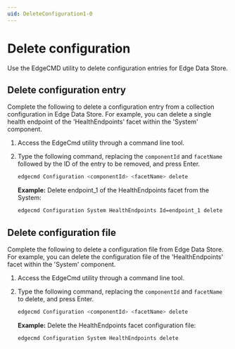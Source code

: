 ```yaml
---
uid: DeleteConfiguration1-0
---
```


# Delete configuration
Use the EdgeCMD utility to delete configuration entries for Edge Data Store.

## Delete configuration entry

Complete the following to delete a configuration entry from a collection configuration in Edge Data Store. For example, you can delete a single health endpoint of the 'HealthEndpoints' facet within the 'System' component.

1. Access the EdgeCmd utility through a command line tool.
2. Type the following command, replacing the `componentId` and `facetName` followed by the ID of the entry to be removed, and press Enter.

   ```bash
   edgecmd Configuration <componentId> <facetName> delete
   ```

   **Example:** Delete endpoint_1 of the HealthEndpoints facet from the System:

   ```bash
   edgecmd Configuration System HealthEndpoints Id=endpoint_1 delete
   ```

## Delete configuration file

Complete the following to delete a configuration file from Edge Data Store. For example, you can delete the configuration file of the 'HealthEndpoints' facet within the 'System' component.

1. Access the EdgeCmd utility through a command line tool. 
2. Type the following command, replacing the `componentId` and `facetName` to delete, and press Enter.

   ```bash
   edgecmd Configuration <componentId> <facetName> delete
   ```
   
   **Example:** Delete the HealthEndpoints facet configuration file:

   ```bash
   edgecmd Configuration System HealthEndpoints delete
   ```

